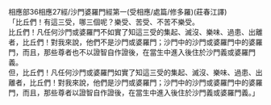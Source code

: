 相應部36相應27經/沙門婆羅門經第一(受相應/處篇/修多羅)(莊春江譯)  
「比丘們！有這三受，哪三個呢？樂受、苦受、不苦不樂受。  
比丘們！凡任何沙門或婆羅門不如實了知這三受的集起、滅沒、樂味、過患、出離者，比丘們！對我來說，他們不是沙門或婆羅門；沙門中的沙門或婆羅門中的婆羅門，而且，那些尊者也不以證智自作證後，在當生中進入後住於沙門義或婆羅門義。  
但，比丘們！凡任何沙門或婆羅門如實了知這三受的集起、滅沒、樂味、過患、出離者，比丘們！對我來說，他們是沙門或婆羅門；沙門中的沙門或婆羅門中的婆羅門，而且，那些尊者以證智自作證後，在當生中進入後住於沙門義或婆羅門義。」  
  
  
